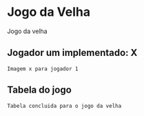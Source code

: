 # Jogo da Velha
Jogo da velha

## Jogador um implementado: X

    Imagem x para jogador 1

## Tabela do jogo 

    Tabela concluida para o jogo da velha